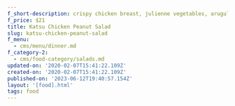```yaml
---
f_short-description: crispy chicken breast, julienne vegetables, arugula, miso ginger dressing
f_price: $21
title: Katsu Chicken Peanut Salad
slug: katsu-chicken-peanut-salad
f_menu:
  - cms/menu/dinner.md
f_category-2:
  - cms/food-category/salads.md
updated-on: '2020-02-07T15:41:22.109Z'
created-on: '2020-02-07T15:41:22.109Z'
published-on: '2023-06-12T19:40:57.154Z'
layout: '[food].html'
tags: food
---
```



